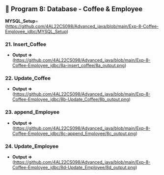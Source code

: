 ## 📌 Program 8: Database - Coffee & Employee
 **MYSQL_Setup**= (https://github.com/4AL22CS098/Advanced_java/blob/main/Exp-8-Coffee-Employee_jdbc/MYSQL_Setup)
### 21. Insert_Coffee  
- **Output =>** (https://github.com/4AL22CS098/Advanced_java/blob/main/Exp-8-Coffee-Employee_jdbc/8a-insert_coffee/8a_output.png)  
### 22. Update_Coffee  
- **Output =>** (https://github.com/4AL22CS098/Advanced_java/blob/main/Exp-8-Coffee-Employee_jdbc/8b-Update_Coffee/8b_output.png)
### 23. append_Employee  
- **Output =>** (https://github.com/4AL22CS098/Advanced_java/blob/main/Exp-8-Coffee-Employee_jdbc/8c-append_Employee/8c_output.png)  
### 24. Update_Employee  
- **Output =>** (https://github.com/4AL22CS098/Advanced_java/blob/main/Exp-8-Coffee-Employee_jdbc/8d-Update_Employee/8d_output.png)  
